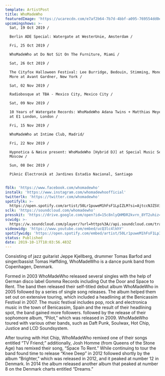 ```yaml
---
template: ArtistPost
title: WhoMadeWho
featuredImage: 'https://ucarecdn.com/e7af2b64-7b7d-4bbf-a095-769554dd0e7a/'
upcomingshows: >-
  Sat, 19 Oct 2019 /

  Berlin ADE Special: Watergate at WesterUnie, Amsterdam /

  Fri, 25 Oct 2019 /

  WhoMadeWho at Do Not Sit On The Furniture, Miami /

  Sat, 26 Oct 2019 /

  The Cityfox Halloween Festival: Lee Burridge, Bedouin, Stimming, Monolink &
  More at Avant Gardner, New York /

  Sat, 02 Nov 2019 /

  Radiobosque at TBA - Mexico City, Mexico City /

  Sat, 09 Nov 2019 /

  10 Years of Watergate Records: WhoMadeWho Adana Twins + Matthias Meyer + B.O.T
  at E1 London, London /

  Fri, 15 Nov 2019 /

  WhoMadeWho at Intime Club, Madrid/

  Fri, 22 Nov 2019 /

  Hypnotica & Nøice present: WhoMadeWho [Hybrid DJ] at Special Music Sessions,
  Moscow /

  Sun, 08 Dec 2019 /

  Piknic Électronik at Jardines Estadio Nacional, Santiago

   
fblk: 'https://www.facebook.com/whomadewho'
instalk: 'https://www.instagram.com/whomadewhoofficial'
twitterlk: 'https://twitter.com/whomadewho'
spotifylk: >-
  https://open.spotify.com/artist/50Lr1puweM1hFsF1LpIZLM?si=AjtccNJZSViQDqP9ypVaMw
sclk: 'https://soundcloud.com/whomadewho'
presskit: 'https://drive.google.com/open?id=15c8nlyQHMDR2kvrn_8YT2uhiz4CaB6-g'
scwidg: >-
  https://w.soundcloud.com/player/?url=https%3A//api.soundcloud.com/tracks/692239942&color=%23ff5500&auto_play=false&hide_related=false&show_comments=true&show_user=true&show_reposts=false&show_teaser=true&visual=true
videowidg: 'https://www.youtube.com/embed/ucQ3lc4lkhY'
spotifywidg: 'https://open.spotify.com/embed/artist/50Lr1puweM1hFsF1LpIZLM'
status: Published
date: 2019-10-17T18:03:56.483Z
---
```

Consisting of jazz guitarist Jeppe Kjellberg, drummer Tomas Barfod and singer/bassist Tomas Høffding, WhoMadeWho is a dance punk band from Copenhagen, Denmark.



Formed in 2003 WhoMadeWho released several singles with the help of German disco label Gomma Records including Out the Door and Space to Rent. The band then released their self-titled debut album WhoMadeWho in 2005 followed by a series of single song releases. The album helped them set out on extensive touring, which included a headlining at the Benicassim Festival in 2007. The music festival includes pop, rock and electronica music in the town of Benicassim, Spain and the result of their headlining spot, the band gained more followers. followed by the release of their sophomore album, “Pilot,” which was released in 2009. WhoMadeWho toured with various other bands, such as Daft Punk, Soulwax, Hot Chip, Justice and LCD Soundsystem.



After touring with Hot Chip, WhoMadeWho remixed one of their songs entitled “TV Friend;” additionally, Josh Homme (from Queens of the Stone Age) has remixed their song, “Space To Rent.” While continuing to tour the band found time to release “Knee Deep” in 2012 followed shortly by the album “Brighter,” which was released in 2012, and it peaked at number 12 in Denmark. In 2014 the album released another album that peaked at number 8 on the Denmark charts entitled “Dreams.”
